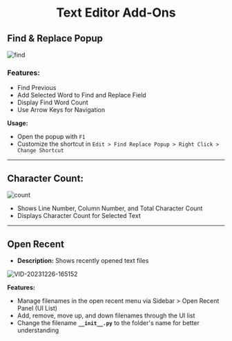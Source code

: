 <h1 align="center">Text Editor Add-Ons</h1>

## Find & Replace Popup

![find](https://github.com/Jishnu-jithu/text-editor-addons/assets/145359279/a4b69aa1-abd7-42cc-8084-6362716e2c01)

### Features:

- Find Previous
- Add Selected Word to Find and Replace Field
- Display Find Word Count
- Use Arrow Keys for Navigation

**Usage:**
- Open the popup with `F1`
- Customize the shortcut in `Edit > Find Replace Popup > Right Click > Change Shortcut`

------------

## Character Count:

![count](https://github.com/Jishnu-jithu/text-editor-addons/assets/145359279/9375d499-a79f-483c-8163-2a13841f6968)

- Shows Line Number, Column Number, and Total Character Count
- Displays Character Count for Selected Text

------------

## Open Recent

- **Description:** Shows recently opened text files

![VID-20231226-165152](https://github.com/Jishnu-jithu/text-editor-addons/assets/145359279/0b977698-b2fc-4107-9677-4e9400d12567)

**Features:** 
- Manage filenames in the open recent menu via Sidebar > Open Recent Panel (UI List)
- Add, remove, move up, and down filenames through the UI list
- Change the filename **`__init__.py`** to the folder's name for better understanding
